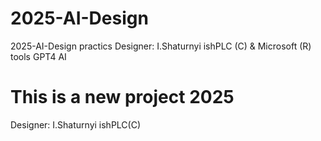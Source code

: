 # 2025-AI-Design
2025-AI-Design practics   Designer: I.Shaturnyi  ishPLC (C) &amp; Microsoft (R) tools GPT4 AI 
# This is a new project 2025 
 Designer: I.Shaturnyi  ishPLC(C)
